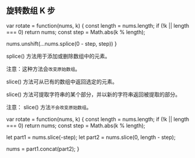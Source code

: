 ## 旋转数组 K 步
var rotate = function(nums, k) {
  const  length = nums.length;
  if (!k || length === 0) return nums;
  const step = Math.abs(k % length);

  nums.unshift(...nums.splice(0 - step, step))
}


splice() 方法用于添加或删除数组中的元素。

注意：这种方法会`改变原始数组`。


slice() 方法可从已有的数组中返回选定的元素。

slice() 方法可提取字符串的某个部分，并以新的字符串返回被提取的部分。

注意： slice() 方法`不会改变原始数组`。


var rotate = function(nums, k) {
  const  length = nums.length;
  if (!k || length === 0) return nums;
  const step = Math.abs(k % length);

  let part1 = nums.slice(-step);
  let part2 = nums.slice(0, length - step);

  nums = part1.concat(part2);
}